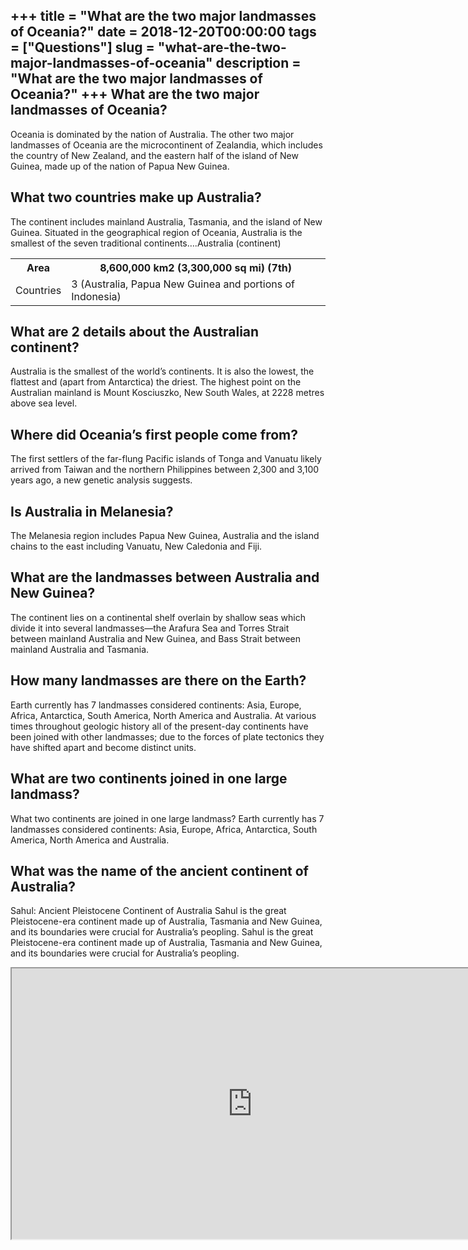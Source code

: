 +++
title = "What are the two major landmasses of Oceania?"
date = 2018-12-20T00:00:00
tags = ["Questions"]
slug = "what-are-the-two-major-landmasses-of-oceania"
description = "What are the two major landmasses of Oceania?"
+++
What are the two major landmasses of Oceania?
---------------------------------------------

Oceania is dominated by the nation of Australia. The other two major landmasses of Oceania are the microcontinent of Zealandia, which includes the country of New Zealand, and the eastern half of the island of New Guinea, made up of the nation of Papua New Guinea.

What two countries make up Australia?
-------------------------------------

The continent includes mainland Australia, Tasmania, and the island of New Guinea. Situated in the geographical region of Oceania, Australia is the smallest of the seven traditional continents….Australia (continent)

<table><tr><th>Area</th><th>8,600,000 km2 (3,300,000 sq mi) (7th)</th></tr><tr><td>Countries</td><td>3 (Australia, Papua New Guinea and portions of Indonesia)</td></tr></table>

What are 2 details about the Australian continent?
--------------------------------------------------

Australia is the smallest of the world’s continents. It is also the lowest, the flattest and (apart from Antarctica) the driest. The highest point on the Australian mainland is Mount Kosciuszko, New South Wales, at 2228 metres above sea level.

Where did Oceania’s first people come from?
-------------------------------------------

The first settlers of the far-flung Pacific islands of Tonga and Vanuatu likely arrived from Taiwan and the northern Philippines between 2,300 and 3,100 years ago, a new genetic analysis suggests.

Is Australia in Melanesia?
--------------------------

The Melanesia region includes Papua New Guinea, Australia and the island chains to the east including Vanuatu, New Caledonia and Fiji.

What are the landmasses between Australia and New Guinea?
---------------------------------------------------------

The continent lies on a continental shelf overlain by shallow seas which divide it into several landmasses—the Arafura Sea and Torres Strait between mainland Australia and New Guinea, and Bass Strait between mainland Australia and Tasmania.

How many landmasses are there on the Earth?
-------------------------------------------

Earth currently has 7 landmasses considered continents: Asia, Europe, Africa, Antarctica, South America, North America and Australia. At various times throughout geologic history all of the present-day continents have been joined with other landmasses; due to the forces of plate tectonics they have shifted apart and become distinct units.

What are two continents joined in one large landmass?
-----------------------------------------------------

What two continents are joined in one large landmass? Earth currently has 7 landmasses considered continents: Asia, Europe, Africa, Antarctica, South America, North America and Australia.

What was the name of the ancient continent of Australia?
--------------------------------------------------------

Sahul: Ancient Pleistocene Continent of Australia Sahul is the great Pleistocene-era continent made up of Australia, Tasmania and New Guinea, and its boundaries were crucial for Australia’s peopling. Sahul is the great Pleistocene-era continent made up of Australia, Tasmania and New Guinea, and its boundaries were crucial for Australia’s peopling.

<iframe allow="accelerometer; autoplay; clipboard-write; encrypted-media; gyroscope; picture-in-picture" allowfullscreen="" class="__youtube_prefs__  epyt-is-override  no-lazyload" data-no-lazy="1" data-origheight="433" data-origwidth="770" data-skipgform_ajax_framebjll="" height="433" id="_ytid_57917" loading="lazy" src="https://www.youtube.com/embed/_5q8hzF9VVE?enablejsapi=1&autoplay=0&cc_load_policy=0&cc_lang_pref=&iv_load_policy=1&loop=0&modestbranding=0&rel=1&fs=1&playsinline=0&autohide=2&theme=dark&color=red&controls=1&" title="YouTube player" width="770"></iframe>